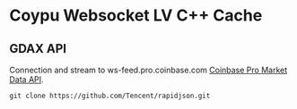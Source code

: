 
# Coypu Websocket LV C++ Cache

## GDAX API

Connection and stream to ws-feed.pro.coinbase.com [Coinbase Pro Market Data API](https://docs.pro.coinbase.com/).


```
git clone https://github.com/Tencent/rapidjson.git
```

